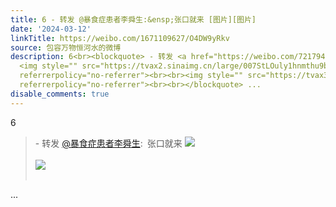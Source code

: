 ```yaml
---
title: 6 - 转发 @暴食症患者李舜生:&ensp;张口就来 [图片][图片]
date: '2024-03-12'
linkTitle: https://weibo.com/1671109627/O4DW9yRkv
source: 包容万物恒河水的微博
description: 6<br><blockquote> - 转发 <a href="https://weibo.com/7217947278" target="_blank">@暴食症患者李舜生</a>: 张口就来
  <img style="" src="https://tvax2.sinaimg.cn/large/007StLOuly1hnmthu9b1mj30zu0xmnnu.jpg"
  referrerpolicy="no-referrer"><br><br><img style="" src="https://tvax3.sinaimg.cn/large/007StLOuly1hnmthus2e5j30zu1vg180.jpg"
  referrerpolicy="no-referrer"><br><br></blockquote> ...
disable_comments: true
---
```

6<br><blockquote> - 转发 <a href="https://weibo.com/7217947278" target="_blank">@暴食症患者李舜生</a>: 张口就来 <img style="" src="https://tvax2.sinaimg.cn/large/007StLOuly1hnmthu9b1mj30zu0xmnnu.jpg" referrerpolicy="no-referrer"><br><br><img style="" src="https://tvax3.sinaimg.cn/large/007StLOuly1hnmthus2e5j30zu1vg180.jpg" referrerpolicy="no-referrer"><br><br></blockquote> ...
